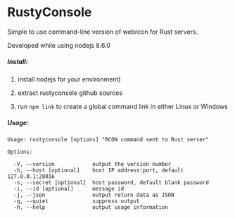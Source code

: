 # RustyConsole

Simple to use command-line version of webrcon for Rust servers.

Developed while using nodejs 8.6.0

<h5>Install:</h5>

1. install nodejs for your environment)

2. extract rustyconsole github sources

3. run `npm link` to create a global command link in either Linux or Windows

<h5>Usage:</h5>

```
Usage: rustyconsole [options] "RCON command sent to Rust server"

Options:

  -V, --version            output the version number
  -h, --host [optional]    host IP address:port, default 127.0.0.1:28016
  -s, --secret [optional]  host password, default blank password
  -i, --id [optional]      message id
  -j, --json               output return data as JSON
  -q, --quiet              suppress output
  -h, --help               output usage information
```
